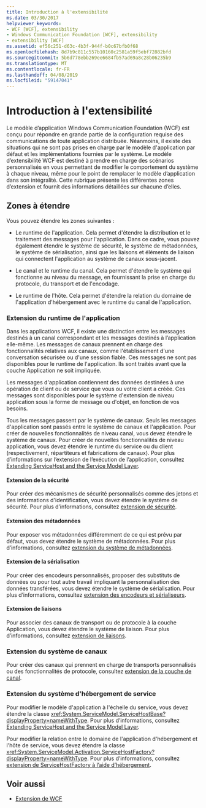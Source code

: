 ```yaml
---
title: Introduction à l'extensibilité
ms.date: 03/30/2017
helpviewer_keywords:
- WCF [WCF], extensibility
- Windows Communication Foundation [WCF], extensibility
- extensibility [WCF]
ms.assetid: ef56c251-d63c-4b3f-944f-b0c67bfb0f68
ms.openlocfilehash: 8d7b9c811c557b10160c2581a59f5ebf72882bfd
ms.sourcegitcommit: 5b6d778ebb269ee6684fb57ad69a8c28b06235b9
ms.translationtype: MT
ms.contentlocale: fr-FR
ms.lasthandoff: 04/08/2019
ms.locfileid: "59147041"
---
```

# <a name="introduction-to-extensibility"></a>Introduction à l'extensibilité
Le modèle d’application Windows Communication Foundation (WCF) est conçu pour répondre en grande partie de la configuration requise des communications de toute application distribuée. Néanmoins, il existe des situations qui ne sont pas prises en charge par le modèle d'application par défaut et les implémentations fournies par le système. Le modèle d’extensibilité WCF est destiné à prendre en charge des scénarios personnalisés en vous permettant de modifier le comportement du système à chaque niveau, même pour le point de remplacer le modèle d’application dans son intégralité. Cette rubrique présente les différentes zones d’extension et fournit des informations détaillées sur chacune d’elles.  
  
## <a name="areas-to-extend"></a>Zones à étendre  
 Vous pouvez étendre les zones suivantes :  
  
-   Le runtime de l'application. Cela permet d'étendre la distribution et le traitement des messages pour l'application. Dans ce cadre, vous pouvez également étendre le système de sécurité, le système de métadonnées, le système de sérialisation, ainsi que les liaisons et éléments de liaison qui connectent l'application au système de canaux sous-jacent.  
  
-   Le canal et le runtime du canal. Cela permet d'étendre le système qui fonctionne au niveau du message, en fournissant la prise en charge du protocole, du transport et de l'encodage.  
  
-   Le runtime de l'hôte. Cela permet d'étendre la relation du domaine de l'application d'hébergement avec le runtime du canal de l'application.  
  
### <a name="extending-the-application-runtime"></a>Extension du runtime de l'application  
 Dans les applications WCF, il existe une distinction entre les messages destinés à un canal correspondant et les messages destinés à l’application elle-même. Les messages de canaux prennent en charge des fonctionnalités relatives aux canaux, comme l'établissement d'une conversation sécurisée ou d'une session fiable. Ces messages ne sont pas disponibles pour le runtime de l'application. Ils sont traités avant que la couche Application ne soit impliquée.  
  
 Les messages d'application contiennent des données destinées à une opération de client ou de service que vous ou votre client a créée. Ces messages sont disponibles pour le système d'extension de niveau application sous la forme de message ou d'objet, en fonction de vos besoins.  
  
 Tous les messages passent par le système de canaux. Seuls les messages d'application sont passés entre le système de canaux et l'application. Pour créer de nouvelles fonctionnalités de niveau canal, vous devez étendre le système de canaux. Pour créer de nouvelles fonctionnalités de niveau application, vous devez étendre le runtime du service ou du client (respectivement, répartiteurs et fabrications de canaux). Pour plus d’informations sur l’extension de l’exécution de l’application, consultez [Extending ServiceHost and the Service Model Layer](../../../docs/framework/wcf/extending/extending-servicehost-and-the-service-model-layer.md).  
  
#### <a name="extending-security"></a>Extension de la sécurité  
 Pour créer des mécanismes de sécurité personnalisés comme des jetons et des informations d'identification, vous devez étendre le système de sécurité. Pour plus d’informations, consultez [extension de sécurité](../../../docs/framework/wcf/extending/extending-security.md).  
  
#### <a name="extending-metadata"></a>Extension des métadonnées  
 Pour exposer vos métadonnées différemment de ce qui est prévu par défaut, vous devez étendre le système de métadonnées. Pour plus d’informations, consultez [extension du système de métadonnées](../../../docs/framework/wcf/extending/extending-the-metadata-system.md).  
  
#### <a name="extending-serialization"></a>Extension de la sérialisation  
 Pour créer des encodeurs personnalisés, proposer des substituts de données ou pour tout autre travail impliquant la personnalisation des données transférées, vous devez étendre le système de sérialisation. Pour plus d’informations, consultez [extension des encodeurs et sérialiseurs](../../../docs/framework/wcf/extending/extending-encoders-and-serializers.md).  
  
#### <a name="extending-bindings"></a>Extension de liaisons  
 Pour associer des canaux de transport ou de protocole à la couche Application, vous devez étendre le système de liaison. Pour plus d’informations, consultez [extension de liaisons](../../../docs/framework/wcf/extending/extending-bindings.md).  
  
### <a name="extending-the-channel-system"></a>Extension du système de canaux  
 Pour créer des canaux qui prennent en charge de transports personnalisés ou des fonctionnalités de protocole, consultez [extension de la couche de canal](../../../docs/framework/wcf/extending/extending-the-channel-layer.md).  
  
### <a name="extending-the-service-hosting-system"></a>Extension du système d'hébergement de service  
 Pour modifier le modèle d'application à l'échelle du service, vous devez étendre la classe <xref:System.ServiceModel.ServiceHostBase?displayProperty=nameWithType>. Pour plus d’informations, consultez [Extending ServiceHost and the Service Model Layer](../../../docs/framework/wcf/extending/extending-servicehost-and-the-service-model-layer.md).  
  
 Pour modifier la relation entre le domaine de l'application d'hébergement et l'hôte de service, vous devez étendre la classe <xref:System.ServiceModel.Activation.ServiceHostFactory?displayProperty=nameWithType>. Pour plus d’informations, consultez [extension de ServiceHostFactory à l’aide d’hébergement](../../../docs/framework/wcf/extending/extending-hosting-using-servicehostfactory.md).  
  
## <a name="see-also"></a>Voir aussi

- [Extension de WCF](../../../docs/framework/wcf/extending/index.md)
